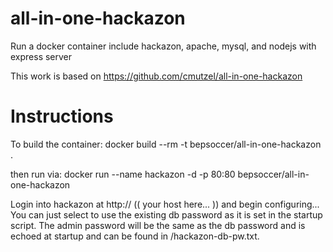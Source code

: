 # all-in-one-hackazon

Run a docker container include hackazon, apache, mysql, and nodejs with express server

This work is based on https://github.com/cmutzel/all-in-one-hackazon

# Instructions

To build the container:
docker build --rm -t bepsoccer/all-in-one-hackazon .

then run via: 
docker run --name hackazon -d -p 80:80 bepsoccer/all-in-one-hackazon

Login into hackazon at http:// (( your host here... )) and begin configuring...  You can just select to use the existing db password as it is set in the startup script.  The admin password will be the same as the db password and is echoed at startup and can be found in /hackazon-db-pw.txt.